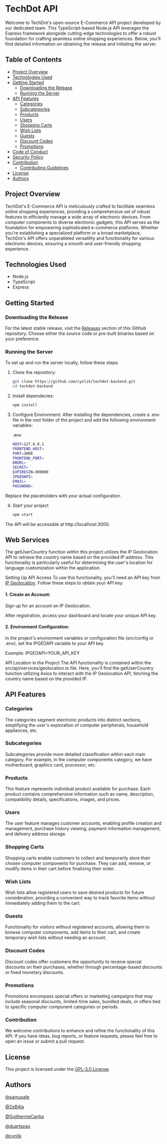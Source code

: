 # TechDot API

Welcome to TechDot's open-source E-Commerce API project developed by our dedicated team. This TypeScript-based Node.js API leverages the Express framework alongside cutting-edge technologies to offer a robust foundation for crafting seamless online shopping experiences. Below, you'll find detailed information on obtaining the release and initiating the server.

## Table of Contents
- [Project Overview](#project-overview)
- [Technologies Used](#technologies-used)
- [Getting Started](#getting-started)
  - [Downloading the Release](#downloading-the-release)
  - [Running the Server](#running-the-server)
- [API Features](#api-features)
  - [Categories](#categories)
  - [Subcategories](#subcategories)
  - [Products](#products)
  - [Users](#users)
  - [Shopping Carts](#shopping-carts)
  - [Wish Lists](#wish-lists)
  - [Guests](#guests)
  - [Discount Codes](#discount-codes)
  - [Promotions](#promotions)
- [Code of Conduct](./CODE_OF_CONDUCT.md)
- [Security Policy](./SECURITY.md)
- [Contribution](#contribution)
  - [Contributing Guidelines](./CONTRIBUTING.md)
- [License](#license)
- [Authors](#authors)

## Project Overview

TechDot's E-Commerce API is meticulously crafted to facilitate seamless online shopping experiences, providing a comprehensive set of robust features to efficiently manage a wide array of electronic devices. From computer components to diverse electronic gadgets, this API serves as the foundation for empowering sophisticated e-commerce platforms. Whether you're establishing a specialized platform or a broad marketplace, TechDot's API offers unparalleled versatility and functionality for various electronic devices, ensuring a smooth and user-friendly shopping experience.

## Technologies Used

- Node.js
- TypeScript
- Express

## Getting Started

### Downloading the Release

For the latest stable release, visit the [Releases](https://github.com/cynlik/techdot-backend/releases) section of this GitHub repository. Choose either the source code or pre-built binaries based on your preference.

### Running the Server

To set up and run the server locally, follow these steps:

1. Clone the repository:

   ```bash
   git clone https://github.com/cynlik/techdot-backend.git
   cd techdot-backend
2. Install dependecies:
   ```bash
   npm install
   ```
3. Configure Environment:
  After installing the dependencies, create a .env file in the root folder of the project and add the following environment variables:
  
   .env
   ```bash
   HOST=127.0.0.1
   FRONTEND_HOST=
   PORT=3000
   FRONTEND_PORT=
   DBURL=
   SECRET=
   EXPIRESIN=300000
   IPGEOAPI=
   EMAIL=
   PASSWORD=

  Replace the placeholders with your actual configuration.

4. Start your project

   ```bash
   npm start

The API will be accessible at http://localhost:3000.

## Web Services
The getUserCountry function within this project utilizes the IP Geolocation API to retrieve the country name based on the provided IP address. This functionality is particularly useful for determining the user's location for language customization within the application.

Setting Up API Access
To use this functionality, you'll need an API key from [IP Geolocation](https://ipgeolocation.io/). Follow these steps to obtain your API key:

#### 1. Create an Account:

Sign up for an account on IP Geolocation.

After registration, access your dashboard and locate your unique API key.

#### 2. Environment Configuration:

In the project's environment variables or configuration file (src/config or .env), set the IPGEOAPI variable to your API key.

Example: IPGEOAPI=YOUR_API_KEY

API Location in the Project
The API functionality is contained within the src/api/services/geolocation.ts file. Here, you'll find the getUserCountry function utilizing Axios to interact with the IP Geolocation API, fetching the country name based on the provided IP.


## API Features
### Categories
The categories segment electronic products into distinct sections, simplifying the user's exploration of computer peripherals, household appliances, etc.

### Subcategories
Subcategories provide more detailed classification within each main category. For example, in the computer components category, we have motherboard, graphics card, processor, etc.

### Products
This feature represents individual product available for purchase. Each product contains comprehensive information such as name, description, compatibility details, specifications, images, and prices.

### Users
The user feature manages customer accounts, enabling profile creation and management, purchase history viewing, payment information management, and delivery address storage.

### Shopping Carts
Shopping carts enable customers to collect and temporarily store their chosen computer components for purchase. They can add, remove, or modify items in their cart before finalizing their order.

### Wish Lists
Wish lists allow registered users to save desired products for future consideration, providing a convenient way to track favorite items without immediately adding them to the cart.

### Guests
Functionality for visitors without registered accounts, allowing them to browse computer components, add items to their cart, and create temporary wish lists without needing an account.

### Discount Codes
Discount codes offer customers the opportunity to receive special discounts on their purchases, whether through percentage-based discounts or fixed monetary discounts.

### Promotions
Promotions encompass special offers or marketing campaigns that may include seasonal discounts, limited-time sales, bundled deals, or offers tied to specific computer component categories or periods.

### Contribution
We welcome contributions to enhance and refine the functionality of this API. If you have ideas, bug reports, or feature requests, please feel free to open an issue or submit a pull request.

## License
This project is licensed under the [GPL-3.0 License](./LICENSE).

## Authors

[@samusafe](https://github.com/samusafe)

[@ZeB4la](https://github.com/ZeB4la)

[@GuilhermeCanha](https://github.com/GuilhermeCanha)

[@duartezao](https://github.com/duartezao)

[@cynlik](https://github.com/cynlik)
